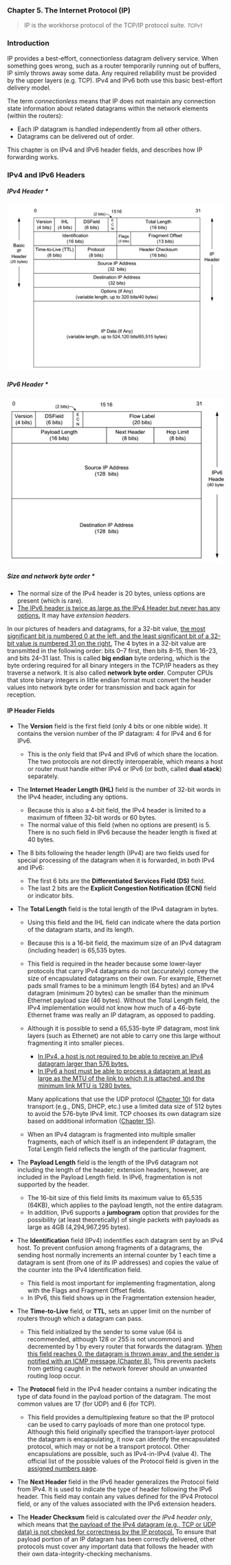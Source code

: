 ### **Chapter 5. The Internet Protocol (IP)**

> IP is the workhorse protocol of the TCP/IP protocol suite.
> <small>*TCPv1*</small>

### Introduction

IP provides a best-effort, connectionless datagram delivery service. When something goes wrong, such as a router temporarily running out of buffers, IP simly throws away some data. Any required reliability must be provided by the upper layers (e.g. TCP). IPv4 and IPv6 both use this basic best-effort delivery model.

The term *connectionless* means that IP does not maintain any connection state information about related datagrams within the network elements (within the routers):

* Each IP datagram is handled independently from all other others.
* Datagrams can be delivered out of order.

This chapter is on IPv4 and IPv6 header fields, and describes how IP forwarding works.

### IPv4 and IPv6 Headers

##### **IPv4 Header** *

[![The IPv4 datagram. The header is of variable size, limited to fifteen 32-bit words (60 bytes) by the 4-bit IHL field. A typical IPv4 header contains 20 bytes (no options). The source and destination addresses are 32 bits long. Most of the second 32-bit word is used for the IPv4 fragmentation function. A header checksum helps ensure that the fields in the header are delivered correctly to the proper destination but does not protect the data.](figure_5-1_600.png)](figure_5-1.png "The IPv4 datagram. The header is of variable size, limited to fifteen 32-bit words (60 bytes) by the 4-bit IHL field. A typical IPv4 header contains 20 bytes (no options). The source and destination addresses are 32 bits long. Most of the second 32-bit word is used for the IPv4 fragmentation function. A header checksum helps ensure that the fields in the header are delivered correctly to the proper destination but does not protect the data.")

##### **IPv6 Header** *

[![The IPv6 header is of fixed size (40 bytes) and contains 128-bit source and destination addresses. The Next Header field is used to indicate the presence and types of additional extension headers that follow the IPv6 header, forming a daisy chain of headers that may include special extensions or processing directives. Application data follows the header chain, usually immediately following a transport-layer header.](figure_5-2_600.png)](figure_5-2.png "The IPv6 header is of fixed size (40 bytes) and contains 128-bit source and destination addresses. The Next Header field is used to indicate the presence and types of additional extension headers that follow the IPv6 header, forming a daisy chain of headers that may include special extensions or processing directives. Application data follows the header chain, usually immediately following a transport-layer header.")

##### **Size and network byte order** *

* The normal size of the IPv4 header is 20 bytes, unless options are present (which is rare).
* <u>The IPv6 header is twice as large as the IPv4 Header but never has any options.</u> It may have *extension headers*.

In our pictures of headers and datagrams, for a 32-bit value, <u>the most significant bit is numbered 0 at the left, and the least significant bit of a 32-bit value is numbered 31 on the right.</u> The 4 bytes in a 32-bit value are transmitted in the following order: bits 0–7 first, then bits 8–15, then 16–23, and bits 24–31 last. This is called **big endian** byte ordering, which is the byte ordering required for all binary integers in the TCP/IP headers as they traverse a network. It is also called **network byte order**. Computer CPUs that store binary integers in little endian format must convert the header values into network byte order for transmission and back again for reception.

#### IP Header Fields

* The **Version** field is the first field (only 4 bits or one nibble wide). It contains the version number of the IP datagram: 4 for IPv4 and 6 for IPv6.
    * This is the only field that IPv4 and IPv6 of which share the location. The two protocols are not directly interoperable, which means a host or router must handle either IPv4 or IPv6 (or both, called **dual stack**) separately.
* The **Internet Header Length (IHL)** field is the number of 32-bit words in the IPv4 header, including any options.
    * Because this is also a 4-bit field, the IPv4 header is limited to a maximum of fifteen 32-bit words or 60 bytes.
    * The normal value of this field (when no options are present) is 5. There is no such field in IPv6 because the header length is fixed at 40 bytes.
* The 8 bits following the header length (IPv4) are two fields used for special processing of the datagram when it is forwarded, in both IPv4 and IPv6:
    * The first 6 bits are the **Differentiated Services Field (DS)** field.
    * The last 2 bits are the **Explicit Congestion Notification (ECN)** field or indicator bits.
* The **Total Length** field is the total length of the IPv4 datagram in bytes.
    * Using this field and the IHL field can indicate where the data portion of the datagram starts, and its length.
    * Because this is a 16-bit field, the maximum size of an IPv4 datagram (including header) is 65,535 bytes.
    * This field is required in the header because some lower-layer protocols that carry IPv4 datagrams do not (accurately) convey the size of encapsulated datagrams on their own. For example, Ethernet pads small frames to be a minimum length (64 bytes) and an IPv4 datagram (minimum 20 bytes) can be smaller than the minimum Ethernet payload size (46 bytes). Without the Total Length field, the IPv4 implementation would not know how much of a 46-byte Ethernet frame was really an IP datagram, as opposed to padding.
    * Although it is possible to send a 65,535-byte IP datagram, most link layers (such as Ethernet) are not able to carry one this large without fragmenting it into smaller pieces.
        * <u>In IPv4, a host is not required to be able to receive an IPv4 datagram larger than 576 bytes.</u>
        * <u>In IPv6 a host must be able to process a datagram at least as large as the MTU of the link to which it is attached, and the minimum link MTU is 1280 bytes.</u>

        Many applications that use the UDP protocol ([Chapter 10](ch10.md)) for data transport (e.g., DNS, DHCP, etc.) use a limited data size of 512 bytes to avoid the 576-byte IPv4 limit. TCP chooses its own datagram size based on additional information ([Chapter 15](ch15.md)).

    * When an IPv4 datagram is fragmented into multiple smaller fragments, each of which itself is an independent IP datagram, the Total Length field reflects the length of the particular fragment.

* The **Payload Length** field is the length of the IPv6 datagram not including the length of the header; extension headers, however, are included in the Payload Length field. In IPv6, fragmentation is not supported by the header.
    * The 16-bit size of this field limits its maximum value to 65,535 (64KB), which applies to the payload length, not the entire datagram.
    * In addition, IPv6 supports a **jumbogram** option that provides for the possibility (at least theoretically) of single packets with payloads as large as 4GB (4,294,967,295 bytes).
* The **Identification** field (IPv4) indentifies each datagram sent by an IPv4 host. To prevent confusion among fragments of a datagrams, the sending host normally increments an internal counter by 1 each time a datagram is sent (from one of its IP addresses) and copies the value of the counter into the IPv4 Identification field.
    * This field is most important for implementing fragmentation, along with the Flags and Fragment Offset fields.
    * In IPv6, this field shows up in the Fragmentation extension header,
* The **Time-to-Live** field, or **TTL**, sets an upper limit on the number of routers through which a datagram can pass.
    * This field initialized by the sender to some value (64 is recommended, although 128 or 255 is not uncommon) and decremented by 1 by every router that forwards the datagram. <u>When this field reaches 0, the datagram is thrown away, and the sender is notified with an ICMP message ([Chapter 8](ch8.md)).</u> This prevents packets from getting caught in the network forever should an unwanted routing loop occur.
* The **Protocol** field in the IPv4 header contains a number indicating the type of data found in the payload portion of the datagram. The most common values are 17 (for UDP) and 6 (for TCP).
    * This field provides a demultiplexing feature so that the IP protocol can be used to carry payloads of more than one protocol type. Although this field originally specified the transport-layer protocol the datagram is encapsulating, it now can identify the encapsulated protocol, which may or not be a transport protocol. Other encapsulations are possible, such as IPv4-in-IPv4 (value 4). The official list of the possible values of the Protocol field
is given in the [assigned numbers page](http://www.iana.org/assignments/protocol-numbers/protocol-numbers.xhtml).
* The **Next Header** field in the IPv6 header generalizes the Protocol field from IPv4. It is used to indicate the type of header following the IPv6 header. This field may contain any values defined for the IPv4 Protocol field, or any of the values associated with the IPv6 extension headers.
* The **Header Checksum** field is calculated *over the IPv4 header only*, which means that <u>the payload of the IPv4 datagram (e.g., TCP or UDP data) is not checked for correctness by the IP protocol.</u> To ensure that payload portion of an IP datagram has been correctly delivered, other protocols must cover any important data that follows the header with their own data-integrity-checking mechanisms.
